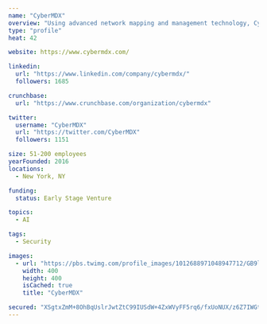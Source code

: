 ```yaml
---
name: "CyberMDX"
overview: "Using advanced network mapping and management technology, CyberMDX adds layers of protection and operations-improving cyber insights to healthcare organizations. "
type: "profile"
heat: 42

website: https://www.cybermdx.com/

linkedin:
  url: "https://www.linkedin.com/company/cybermdx/"
  followers: 1685

crunchbase:
  url: "https://www.crunchbase.com/organization/cybermdx"

twitter:
  username: "CyberMDX"
  url: "https://twitter.com/CyberMDX"
  followers: 1151

size: 51-200 employees
yearFounded: 2016
locations:
  - New York, NY

funding:
  status: Early Stage Venture

topics:
  - AI

tags:
  - Security

images:
  - url: "https://pbs.twimg.com/profile_images/1012688971048947712/GB9llYfK_400x400.jpg"
    width: 400
    height: 400
    isCached: true
    title: "CyberMDX"

secured: "XSgtxZmM+8OhBqUslrJwtZtC99IUSdW+4ZxWVyFF5rq6/fxUoNUX/z6Z7IWGtzmoiKRRo+67TnIt839JVZWUv41v7raKvBYrhEtk/upBroqFdkKlM1wU/8IkGDrjfbpJ52HCrKLrIkOjhqpQYKMB+7IhHbPtkur1muBLDSfr2ZO+q2K+/Pfg9zfqMbKrRPDkkXcKpR3ZiH6UMDlSRpEMP8mzOJB2ylXQfBrmod5cPLWPxhZ3uwOu4Avd4k3b307gjtPS232XOXX6bL2bcGEolyI9i43ouvHEhjJF5VivutEDV5IgfuNsMugJV21o9CGtepWBL4SkFrF1Ri2PHb8ZO2qHlzb/gEXfMXwmexOX9gx+oc+h1khuYc9yaIi5+h8p;N2izyKz0KIYU9yEK9/ZJdQ=="
---
```



